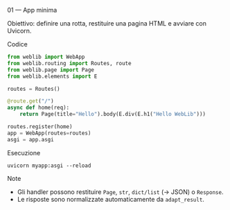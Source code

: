 01 — App minima

Obiettivo: definire una rotta, restituire una pagina HTML e avviare con Uvicorn.

Codice

```python
from weblib import WebApp
from weblib.routing import Routes, route
from weblib.page import Page
from weblib.elements import E

routes = Routes()

@route.get("/")
async def home(req):
    return Page(title="Hello").body(E.div(E.h1("Hello WebLib")))

routes.register(home)
app = WebApp(routes=routes)
asgi = app.asgi
```

Esecuzione

```
uvicorn myapp:asgi --reload
```

Note

- Gli handler possono restituire `Page`, `str`, `dict/list` (→ JSON) o `Response`.
- Le risposte sono normalizzate automaticamente da `adapt_result`.


